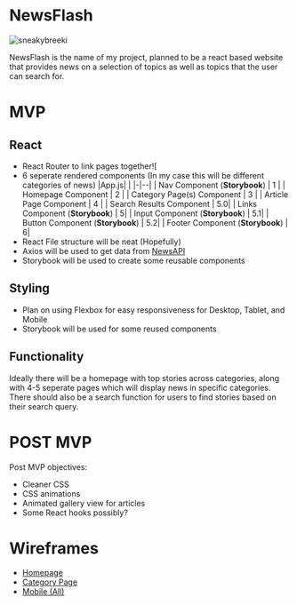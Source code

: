 # NewsFlash

![sneakybreeki](https://media.giphy.com/media/29LhYccMwggSI/giphy.gif)

NewsFlash is the name of my project, planned to be a react based website that provides news on a selection of topics as well as topics that the user can search for.

# MVP

## React

- React Router to link pages together![
- 6 seperate rendered components (In my case this will be different categories of news)
|App.js|  |
|-|--|
| Nav Component (**Storybook**) | 1 | 
| Homepage Component | 2 |
| Category Page(s) Component | 3 |
| Article Page Component | 4 |
| Search Results Component | 5.0|
| Links Component (**Storybook**) | 5|
| Input Component (**Storybook**) | 5.1|
| Button Component (**Storybook**) | 5.2|
| Footer Component (**Storybook**) | 6|
- React File structure will be neat (Hopefully)
- Axios will be used to get data from [NewsAPI](https://newsapi.org/)
- Storybook will be used to create some reusable components

## Styling

- Plan on using Flexbox for easy responsiveness for Desktop, Tablet, and Mobile
- Storybook will be used for some reused components

## Functionality

Ideally there will be a homepage with top stories across categories, along with 4-5 seperate pages which will display news in specific categories. There should also be a search function for users to find stories based on their search query.

# POST MVP

Post MVP objectives:

- Cleaner CSS
- CSS animations
- Animated gallery view for articles
- Some React hooks possibly?

# Wireframes

- [Homepage](https://wireframe.cc/q1i61G)
- [Category Page](https://wireframe.cc/FjB1MX)
- [Mobile (All)](https://wireframe.cc/8a)
